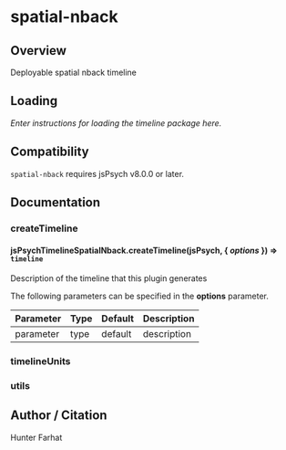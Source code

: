 # spatial-nback

## Overview

Deployable spatial nback timeline

## Loading

*Enter instructions for loading the timeline package here.*

## Compatibility

`spatial-nback` requires jsPsych v8.0.0 or later.

## Documentation

### createTimeline

#### jsPsychTimelineSpatialNback.createTimeline(jsPsych, { *options* }) ⇒ <code>timeline</code>
Description of the timeline that this plugin generates

The following parameters can be specified in the **options** parameter.

| Parameter | Type | Default | Description |
|-----------|------|---------|-------------|
| parameter | type | default | description |


### timelineUnits


### utils

## Author / Citation

Hunter Farhat
